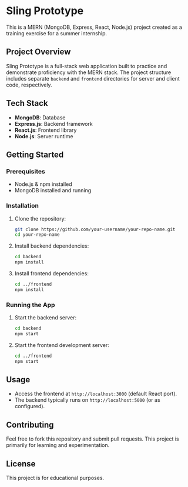 # Sling Prototype

This is a MERN (MongoDB, Express, React, Node.js) project created as a training exercise for a summer internship.

## Project Overview

Sling Prototype is a full-stack web application built to practice and demonstrate proficiency with the MERN stack. The project structure includes separate `backend` and `frontend` directories for server and client code, respectively.

## Tech Stack
- **MongoDB**: Database
- **Express.js**: Backend framework
- **React.js**: Frontend library
- **Node.js**: Server runtime

## Getting Started

### Prerequisites
- Node.js & npm installed
- MongoDB installed and running

### Installation
1. Clone the repository:
   ```sh
   git clone https://github.com/your-username/your-repo-name.git
   cd your-repo-name
   ```
2. Install backend dependencies:
   ```sh
   cd backend
   npm install
   ```
3. Install frontend dependencies:
   ```sh
   cd ../frontend
   npm install
   ```

### Running the App
1. Start the backend server:
   ```sh
   cd backend
   npm start
   ```
2. Start the frontend development server:
   ```sh
   cd ../frontend
   npm start
   ```

## Usage
- Access the frontend at `http://localhost:3000` (default React port).
- The backend typically runs on `http://localhost:5000` (or as configured).

## Contributing
Feel free to fork this repository and submit pull requests. This project is primarily for learning and experimentation.

## License
This project is for educational purposes. 